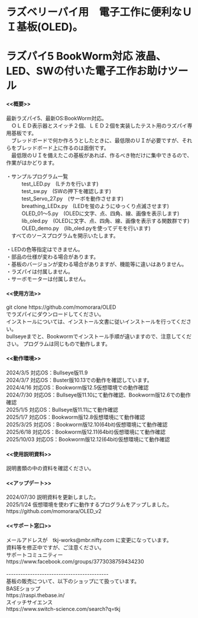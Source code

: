 # ラズベリーパイ用　電子工作に便利なＵＩ基板(OLED)。
# ラズパイ5 BookWorm対応 液晶、LED、SWの付いた電子工作お助けツール

<h4><<概要>></h4>
  最新ラズパイ5、最新OS:BookWorm対応。<br>
　ＯＬＥＤ表示器とスイッチ２個、ＬＥＤ２個を実装したテスト用のラズパイ専用基板です。<br>
　ブレッドボードで何か作ろうとしたときに、最低限のＵＩが必要ですが、それらをブレッドボード上に作るのは面倒です。<br>
　最低限のＵＩを備えたこの基板があれば、作るべき物だけに集中できるので、作業がはかどります。<br>
<br>
 ・サンプルプログラム一覧<br>
　　　test_LED.py　(Lチカを行います)<br>
　　　test_sw.py　(SWの押下を確認します)<br>
　　　test_Servo_27.py　(サーボを動作させます)<br>
　　　breathing_LEDx.py　(LEDを蛍のようにゆっくり点滅させます)<br>
　　　OLED_01〜5.py　(OLEDに文字、点、四角、線、画像を表示します)<br>
　　　lib_oled.py　(OLEDに文字、点、四角、線、画像を表示する関数群です)<br>
　　　OLED_demo.py　(lib_oled.pyを使ってデモを行います)<br>
　すべてのソースプログラムを開示いたします。<br>
<br>
・LEDの色等指定はできません。<br>
・部品の仕様が変わる場合があります。 <br>
・基板のバージョンが変わる場合がありますが、機能等に違いはありません。<br>
・ラズパイは付属しません。<br>
・サーボモーターは付属しません。<br>

<h4><<使用方法>></h4>
git clone https://github.com/momorara/OLED<br>
でラズパイにダウンロードしてください。<br>
インストールについては、インストール文書に従いインストールを行ってください。<br>
bullseyeまでと、Bookwormでインストール手順が違いますので、注意してください。
プログラムは同じもので動作します。

<h4><<動作環境>></h4>
2024/3/5 対応OS：Bullseye版11.9<br>
2024/3/7 対応OS：Buster版10.13での動作を確認しています。<br>
2024/4/16 対応OS：Bookworm版12.5仮想環境での動作確認<br>
2024/7/30 対応OS：Bullseye版11.10にて動作確認、Bookworm版12.6での動作確認<br>
2025/1/5 対応OS：Bullseye版11.11にて動作確認<br>
2025/1/7 対応OS：Bookworm版12.8仮想環境にて動作確認<br>
2025/3/25 対応OS：Bookworm版12.10(64bit)仮想環境にて動作確認<br>
2025/6/18 対応OS：Bookworm版12.11(64bit)仮想環境にて動作確認<br>
2025/10/03 対応OS：Bookworm版12.12(64bit)仮想環境にて動作確認<br>
  
<h4><<使用説明資料>></h4>
説明書類の中の資料を確認ください。

<h4><<アップデート>></h4>
2024/07/30 説明資料を更新しました。<br>
2025/1/24 仮想環境を使わずに動作するプログラムをアップしました。<br>
  https://github.com/momorara/OLED_v2<br>
  
<h4><<サポート窓口>></h4>
  メールアドレスが　tkj-works@mbr.nifty.com に変更になっています。<br>
  資料等を修正中ですが、ご注意ください。<br>
  サポートコミュニティー　https://www.facebook.com/groups/3773038759434230<br>

<br>
-------------------------------------------<br>
基板の販売について、以下のショップにて扱っています。<br>
BASEショップ<br>
https://raspi.thebase.in/<br>
スイッチサイエンス<br>
https://www.switch-science.com/search?q=tkj<br>
